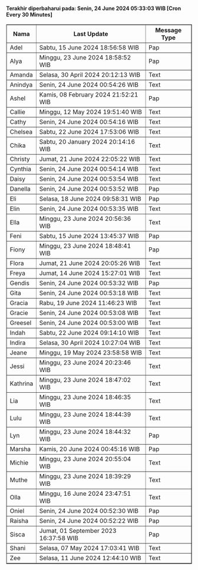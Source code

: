 #### Terakhir diperbaharui pada: Senin, 24 June 2024 05:33:03 WIB [Cron Every 30 Minutes]

<table border='1'><tr><th>Nama</th><th>Last Update</th><th>Message Type</th></tr><tr><td>Adel</td><td>Sabtu, 15 June 2024 18:56:58 WIB</td><td>Pap</td></tr><tr><td>Alya</td><td>Minggu, 23 June 2024 18:58:52 WIB</td><td>Pap</td></tr><tr><td>Amanda</td><td>Selasa, 30 April 2024 20:12:13 WIB</td><td>Text</td></tr><tr><td>Anindya</td><td>Senin, 24 June 2024 00:54:26 WIB</td><td>Text</td></tr><tr><td>Ashel</td><td>Kamis, 08 February 2024 21:52:21 WIB</td><td>Pap</td></tr><tr><td>Callie</td><td>Minggu, 12 May 2024 19:51:40 WIB</td><td>Text</td></tr><tr><td>Cathy</td><td>Senin, 24 June 2024 00:54:16 WIB</td><td>Text</td></tr><tr><td>Chelsea</td><td>Sabtu, 22 June 2024 17:53:06 WIB</td><td>Text</td></tr><tr><td>Chika</td><td>Sabtu, 20 January 2024 20:14:16 WIB</td><td>Text</td></tr><tr><td>Christy</td><td>Jumat, 21 June 2024 22:05:22 WIB</td><td>Text</td></tr><tr><td>Cynthia</td><td>Senin, 24 June 2024 00:54:14 WIB</td><td>Text</td></tr><tr><td>Daisy</td><td>Senin, 24 June 2024 00:53:54 WIB</td><td>Text</td></tr><tr><td>Danella</td><td>Senin, 24 June 2024 00:53:52 WIB</td><td>Pap</td></tr><tr><td>Eli</td><td>Selasa, 18 June 2024 09:58:31 WIB</td><td>Pap</td></tr><tr><td>Elin</td><td>Senin, 24 June 2024 00:53:35 WIB</td><td>Text</td></tr><tr><td>Ella</td><td>Minggu, 23 June 2024 20:56:36 WIB</td><td>Text</td></tr><tr><td>Feni</td><td>Sabtu, 15 June 2024 13:45:37 WIB</td><td>Pap</td></tr><tr><td>Fiony</td><td>Minggu, 23 June 2024 18:48:41 WIB</td><td>Pap</td></tr><tr><td>Flora</td><td>Jumat, 21 June 2024 20:05:26 WIB</td><td>Text</td></tr><tr><td>Freya</td><td>Jumat, 14 June 2024 15:27:01 WIB</td><td>Text</td></tr><tr><td>Gendis</td><td>Senin, 24 June 2024 00:53:32 WIB</td><td>Pap</td></tr><tr><td>Gita</td><td>Senin, 24 June 2024 00:53:18 WIB</td><td>Text</td></tr><tr><td>Gracia</td><td>Rabu, 19 June 2024 11:46:23 WIB</td><td>Text</td></tr><tr><td>Gracie</td><td>Senin, 24 June 2024 00:53:08 WIB</td><td>Text</td></tr><tr><td>Greesel</td><td>Senin, 24 June 2024 00:53:00 WIB</td><td>Text</td></tr><tr><td>Indah</td><td>Sabtu, 22 June 2024 09:14:10 WIB</td><td>Text</td></tr><tr><td>Indira</td><td>Selasa, 30 April 2024 10:27:04 WIB</td><td>Text</td></tr><tr><td>Jeane</td><td>Minggu, 19 May 2024 23:58:58 WIB</td><td>Text</td></tr><tr><td>Jessi</td><td>Minggu, 23 June 2024 20:23:46 WIB</td><td>Text</td></tr><tr><td>Kathrina</td><td>Minggu, 23 June 2024 18:47:02 WIB</td><td>Text</td></tr><tr><td>Lia</td><td>Minggu, 23 June 2024 18:46:35 WIB</td><td>Text</td></tr><tr><td>Lulu</td><td>Minggu, 23 June 2024 18:44:39 WIB</td><td>Text</td></tr><tr><td>Lyn</td><td>Minggu, 23 June 2024 18:44:32 WIB</td><td>Pap</td></tr><tr><td>Marsha</td><td>Kamis, 20 June 2024 00:45:16 WIB</td><td>Pap</td></tr><tr><td>Michie</td><td>Minggu, 23 June 2024 20:55:04 WIB</td><td>Text</td></tr><tr><td>Muthe</td><td>Minggu, 23 June 2024 18:39:29 WIB</td><td>Text</td></tr><tr><td>Olla</td><td>Minggu, 16 June 2024 23:47:51 WIB</td><td>Text</td></tr><tr><td>Oniel</td><td>Senin, 24 June 2024 00:52:30 WIB</td><td>Pap</td></tr><tr><td>Raisha</td><td>Senin, 24 June 2024 00:52:22 WIB</td><td>Pap</td></tr><tr><td>Sisca</td><td>Jumat, 01 September 2023 16:37:58 WIB</td><td>Pap</td></tr><tr><td>Shani</td><td>Selasa, 07 May 2024 17:03:41 WIB</td><td>Text</td></tr><tr><td>Zee</td><td>Selasa, 11 June 2024 12:44:10 WIB</td><td>Text</td></tr></table>